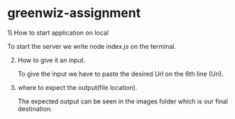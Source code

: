 # greenwiz-assignment



1).How to start application on local

  To start the server we write node index.js on the terminal.

2) How to give it an input.
 
   To give the input we have to paste the desired Url on the 6th line (Uri).

3) where to expect the output(file location).

   The expected output can be seen in the images folder which is our final destination.


 
